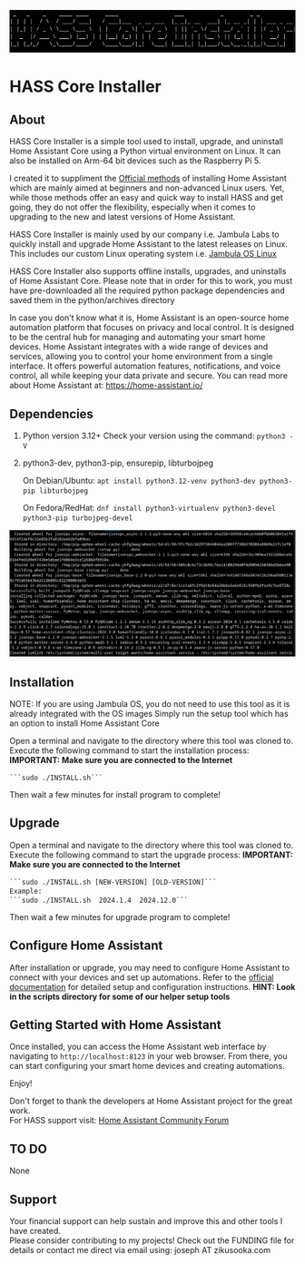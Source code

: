 ![HASS Core Installer](images/banner.png "HASS Core Installer")
# HASS Core Installer

## About 

HASS Core Installer is a simple tool used to install, upgrade, and uninstall Home Assistant Core using a 
Python virtual environment on Linux. It can also be installed on Arm-64 bit devices such as the 
Raspberry Pi 5.
  
I created it to suppliment the [Official methods](https://www.home-assistant.io/installation/) of installing Home Assistant which are mainly aimed at beginners and non-advanced Linux users. Yet, while those methods offer an easy and quick way to install HASS and get going, they do not offer the flexibility, especially when it comes to 
upgrading to the new and latest versions of Home Assistant.

HASS Core Installer is mainly used by our company i.e. Jambula Labs to quickly install and upgrade Home Assistant to the latest  releases on Linux.  This includes our custom Linux operating system i.e. [Jambula OS Linux](https://github.com/zikusooka/jambula-OS/) 

HASS Core Installer also supports offline installs, upgrades, and uninstalls of Home Assistant Core.  Please note that in order for 
this to work, you must have pre-downloaded all the required python package dependencies and saved them in the 
python/archives directory

In case you don't know what it is, Home Assistant is an open-source home automation platform that focuses on 
privacy and local control. It is designed to be the central hub for managing and automating your smart home 
devices. Home Assistant integrates with a wide range of devices and services, allowing you to control your 
home environment from a single interface. It offers powerful automation features, notifications, and voice 
control, all while keeping your data private and secure.  You can read more about Home Assistant at:
https://home-assistant.io/


## Dependencies

1. Python version 3.12+
   Check your version using the command: ```python3 -V```

2. python3-dev, python3-pip, ensurepip, libturbojpeg

   On Debian/Ubuntu: ```apt install python3.12-venv python3-dev python3-pip libturbojpeg```

   On Fedora/RedHat: ```dnf install python3-virtualenv python3-devel python3-pip turbojpeg-devel```


![HASS Core Installer](images/console.png "HASS Core Installer")


## Installation

NOTE:  If you are using Jambula OS, you do not need to use this tool as it is already integrated with the OS images
       Simply run the setup tool which has an option to install Home Assistant Core

Open a terminal and navigate to the directory where this tool was cloned to. 
Execute the following command to start the installation process:
<b>IMPORTANT:  Make sure you are connected to the Internet </b>

    ```sudo ./INSTALL.sh```

Then wait a few minutes for install program to complete!


## Upgrade

Open a terminal and navigate to the directory where this tool was cloned to. 
Execute the following command to start the upgrade process:
<b>IMPORTANT:  Make sure you are connected to the Internet </b>


    ```sudo ./INSTALL.sh [NEW-VERSION] [OLD-VERSION]```
    Example:
    ```sudo ./INSTALL.sh  2024.1.4  2024.12.0```

Then wait a few minutes for upgrade program to complete!


## Configure Home Assistant ##

After installation or upgrade, you may need to configure Home Assistant to connect with your devices and set up automations. 
Refer to the [official documentation](https://www.home-assistant.io/docs/) for detailed setup and configuration instructions.
<b>HINT: Look in the scripts directory for some of our helper setup tools</b>


## Getting Started with Home Assistant

Once installed, you can access the Home Assistant web interface by navigating to `http://localhost:8123` in your web browser. From there, you can start configuring your smart home devices and creating automations.

Enjoy!

Don't forget to thank the developers at Home Assistant project for the great work.  
For HASS support visit: [Home Assistant Community Forum](https://community.home-assistant.io/) 


## TO DO

None


## Support

   Your financial support can help sustain and improve this and other tools I have created.  
   Please consider contributing to my projects!  Check out the FUNDING file for details or contact me direct via 
   email using: joseph AT zikusooka.com
